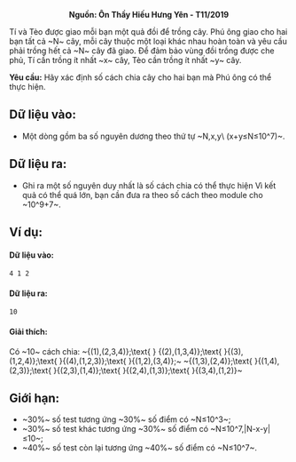 **<center>Nguồn: Ôn Thầy Hiếu Hưng Yên - T11/2019</center>**

Tí và Tèo được giao mỗi bạn một quả đồi để trồng cây. Phú ông giao cho hai bạn tất cả ~N~ cây, mỗi cây thuộc một loại khác nhau hoàn toàn và yêu cầu phải trồng hết cả ~N~ cây đã giao. Để đảm bảo vùng đồi trồng được che phủ, Tí cần trồng ít nhất ~x~ cây, Tèo cần trồng ít nhất ~y~ cây.

**Yêu cầu:** Hãy xác định số cách chia cây cho hai bạn mà Phú ông có thể thực hiện.

## Dữ liệu vào:
- Một dòng gồm ba số nguyên dương theo thứ tự ~N,x,y\ (x+y≤N≤10^7)~.

## Dữ liệu ra:
- Ghi ra một số nguyên duy nhất là số cách chia có thể thực hiện Vì kết quả có thể quá lớn, bạn cần đưa ra theo số cách theo module cho ~10^9+7~.

## Ví dụ:
#### Dữ liệu vào:
```
4 1 2
```

#### Dữ liệu ra:
```
10
```

#### Giải thích:
Có ~10~ cách chia: ~\{(1),(2,3,4)\};\text{  } \{(2),(1,3,4)\};\text{ }\{(3),(1,2,4)\};\text{    }\{(4),(1,2,3)\};\text{ }\{(1,2),(3,4)\};~
~\{(1,3),(2,4)\};\text{ }\{(1,4),(2,3)\};\text{ }\{(2,3),(1,4)\};\text{ }\{(2,4),(1,3)\};\text{ }\{(3,4),(1,2)\}~

## Giới hạn:
- ~30\%~ số test tương ứng ~30\%~ số điểm có ~N≤10^3~;
- ~30\%~ số test khác tương ứng ~30\%~ số điểm có ~N≤10^7,|N-x-y|≤10~;
- ~40\%~ số test còn lại tương ứng ~40\%~ số điểm có ~N≤10^7~.